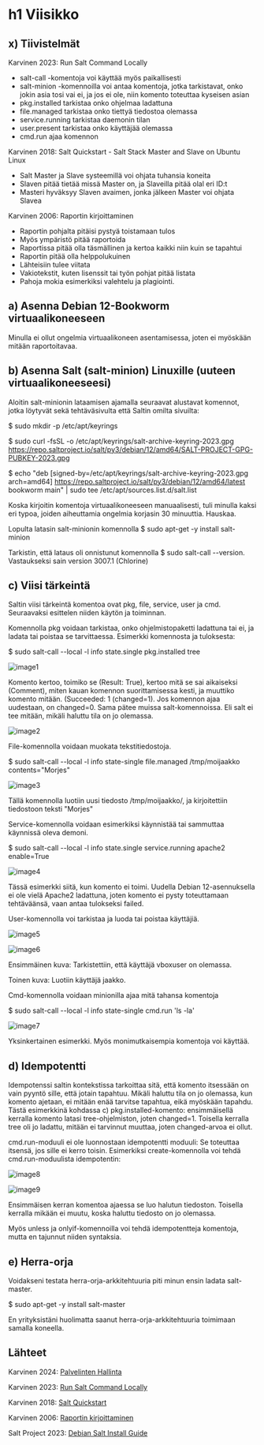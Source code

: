 # h1 Viisikko

## x) Tiivistelmät

Karvinen 2023: Run Salt Command Locally

- salt-call -komentoja voi käyttää myös paikallisesti
- salt-minion -komennoilla voi antaa komentoja, jotka tarkistavat, onko jokin asia tosi vai ei, ja jos ei ole, niin komento toteuttaa kyseisen asian
- pkg.installed tarkistaa onko ohjelmaa ladattuna
- file.managed tarkistaa onko tiettyä tiedostoa olemassa
- service.running tarkistaa daemonin tilan
- user.present tarkistaa onko käyttäjää olemassa
- cmd.run ajaa komennon

Karvinen 2018: Salt Quickstart - Salt Stack Master and Slave on Ubuntu Linux

- Salt Master ja Slave systeemillä voi ohjata tuhansia koneita
- Slaven pitää tietää missä Master on, ja Slaveilla pitää olal eri ID:t
- Masteri hyväksyy Slaven avaimen, jonka jälkeen Master voi ohjata Slavea

Karvinen 2006: Raportin kirjoittaminen

- Raportin pohjalta pitäisi pystyä toistamaan tulos
- Myös ympäristö pitää raportoida
- Raportissa pitää olla täsmällinen ja kertoa kaikki niin kuin se tapahtui
- Raportin pitää olla helppolukuinen
- Lähteisiin tulee viitata
- Vakiotekstit, kuten lisenssit tai työn pohjat pitää listata
- Pahoja mokia esimerkiksi valehtelu ja plagiointi.

## a) Asenna Debian 12-Bookworm virtuaalikoneeseen

Minulla ei ollut ongelmia virtuaalikoneen asentamisessa, joten ei myöskään mitään raportoitavaa.

## b) Asenna Salt (salt-minion) Linuxille (uuteen virtuaalikoneeseesi)

Aloitin salt-minionin lataamisen ajamalla seuraavat alustavat komennot, jotka löytyvät sekä tehtäväsivulta että Saltin omilta sivuilta:

$ sudo mkdir -p /etc/apt/keyrings

$ sudo curl -fsSL -o /etc/apt/keyrings/salt-archive-keyring-2023.gpg https://repo.saltproject.io/salt/py3/debian/12/amd64/SALT-PROJECT-GPG-PUBKEY-2023.gpg

$ echo "deb [signed-by=/etc/apt/keyrings/salt-archive-keyring-2023.gpg arch=amd64] https://repo.saltproject.io/salt/py3/debian/12/amd64/latest bookworm main" | sudo tee /etc/apt/sources.list.d/salt.list

Koska kirjoitin komentoja virtuaalikoneeseen manuaalisesti, tuli minulla kaksi eri typoa, joiden aiheuttamia ongelmia korjasin 30 minuuttia. Hauskaa.

Lopulta latasin salt-minionin komennolla $ sudo apt-get -y install salt-minion

Tarkistin, että lataus oli onnistunut komennolla $ sudo salt-call --version. Vastaukseksi sain version 3007.1 (Chlorine)

## c) Viisi tärkeintä

Saltin viisi tärkeintä komentoa ovat pkg, file, service, user ja cmd. Seuraavaksi esittelen niiden käytön ja toiminnan.

Komennolla pkg voidaan tarkistaa, onko ohjelmistopaketti ladattuna tai ei, ja ladata tai poistaa se tarvittaessa. Esimerkki komennosta ja tuloksesta:

$ sudo salt-call --local -l info state.single pkg.installed tree

![image1](https://github.com/bhi083/Palvelinten_hallinta/blob/main/N%C3%A4ytt%C3%B6kuva%202024-10-30%20125522.png?raw=true)

Komento kertoo, toimiko se (Result: True), kertoo mitä se sai aikaiseksi (Comment), miten kauan komennon suorittamisessa kesti, ja muuttiko komento mitään. (Succeeded: 1 (changed=1). Jos komennon ajaa uudestaan, on changed=0. Sama pätee muissa salt-komennoissa. Eli salt ei tee mitään, mikäli haluttu tila on jo olemassa.

![image2](https://github.com/bhi083/Palvelinten_hallinta/blob/main/N%C3%A4ytt%C3%B6kuva%202024-10-30%20130017.png?raw=true)

File-komennolla voidaan muokata tekstitiedostoja.

$ sudo salt-call --local -l info state-single file.managed /tmp/moijaakko contents="Morjes"

![image3](https://github.com/bhi083/Palvelinten_hallinta/blob/main/N%C3%A4ytt%C3%B6kuva%202024-10-30%20130212.png?raw=true)

Tällä komennolla luotiin uusi tiedosto /tmp/moijaakko/, ja kirjoitettiin tiedostoon teksti "Morjes"

Service-komennolla voidaan esimerkiksi käynnistää tai sammuttaa käynnissä oleva demoni.

$ sudo salt-call --local -l info state.single service.running apache2 enable=True

![image4](https://github.com/bhi083/Palvelinten_hallinta/blob/main/N%C3%A4ytt%C3%B6kuva%202024-10-30%20130551.png?raw=true)

Tässä esimerkki siitä, kun komento ei toimi. Uudella Debian 12-asennuksella ei ole vielä Apache2 ladattuna, joten komento ei pysty toteuttamaan tehtäväänsä, vaan antaa tulokseksi failed.

User-komennolla voi tarkistaa ja luoda tai poistaa käyttäjiä.

![image5](https://github.com/bhi083/Palvelinten_hallinta/blob/main/N%C3%A4ytt%C3%B6kuva%202024-10-30%20130729.png?raw=true)

![image6](https://github.com/bhi083/Palvelinten_hallinta/blob/main/N%C3%A4ytt%C3%B6kuva%202024-10-30%20130818.png?raw=true)

Ensimmäinen kuva: Tarkistettiin, että käyttäjä vboxuser on olemassa.

Toinen kuva: Luotiin käyttäjä jaakko.

Cmd-komennolla voidaan minionilla ajaa mitä tahansa komentoja

$ sudo salt-call --local -l info state-single cmd.run 'ls -la'

![image7](https://github.com/bhi083/Palvelinten_hallinta/blob/main/N%C3%A4ytt%C3%B6kuva%202024-10-30%20131004.png?raw=true)

Yksinkertainen esimerkki. Myös monimutkaisempia komentoja voi käyttää. 

## d) Idempotentti

Idempotenssi saltin kontekstissa tarkoittaa sitä, että komento itsessään on vain pyyntö sille, että jotain tapahtuu. Mikäli haluttu tila on jo olemassa, kun komento ajetaan, ei mitään enää tarvitse tapahtua, eikä myöskään tapahdu. Tästä esimerkkinä kohdassa c) pkg.installed-komento: ensimmäisellä kerralla komento latasi tree-ohjelmiston, joten changed=1. Toisella kerralla tree oli jo ladattu, mitään ei tarvinnut muuttaa, joten changed-arvoa ei ollut.

cmd.run-moduuli ei ole luonnostaan idempotentti moduuli: Se toteuttaa itsensä, jos sille ei kerro toisin. Esimerkiksi create-komennolla voi tehdä cmd.run-moduulista idempotentin:

![image8](https://github.com/bhi083/Palvelinten_hallinta/blob/main/N%C3%A4ytt%C3%B6kuva%202024-10-30%20133240.png?raw=true)

![image9](https://github.com/bhi083/Palvelinten_hallinta/blob/main/N%C3%A4ytt%C3%B6kuva%202024-10-30%20133301.png?raw=true)

Ensimmäisen kerran komentoa ajaessa se luo halutun tiedoston. Toisella kerralla mikään ei muutu, koska haluttu tiedosto on jo olemassa.

Myös unless ja onlyif-komennoilla voi tehdä idempotentteja komentoja, mutta en tajunnut niiden syntaksia.

## e) Herra-orja

Voidakseni testata herra-orja-arkkitehtuuria piti minun ensin ladata salt-master.

$ sudo apt-get -y install salt-master

En yrityksistäni huolimatta saanut herra-orja-arkkitehtuuria toimimaan samalla koneella.

## Lähteet

Karvinen 2024: [Palvelinten Hallinta](https://terokarvinen.com/palvelinten-hallinta/#h1-viisikko)

Karvinen 2023: [Run Salt Command Locally](https://terokarvinen.com/2021/salt-run-command-locally/)

Karvinen 2018: [Salt Quickstart](https://terokarvinen.com/2018/03/28/salt-quickstart-salt-stack-master-and-slave-on-ubuntu-linux/)

Karvinen 2006: [Raportin kirjoittaminen](https://terokarvinen.com/2006/06/04/raportin-kirjoittaminen-4/)

Salt Project 2023: [Debian Salt Install Guide](https://docs.saltproject.io/salt/install-guide/en/latest/topics/install-by-operating-system/debian.html#install-debian)
